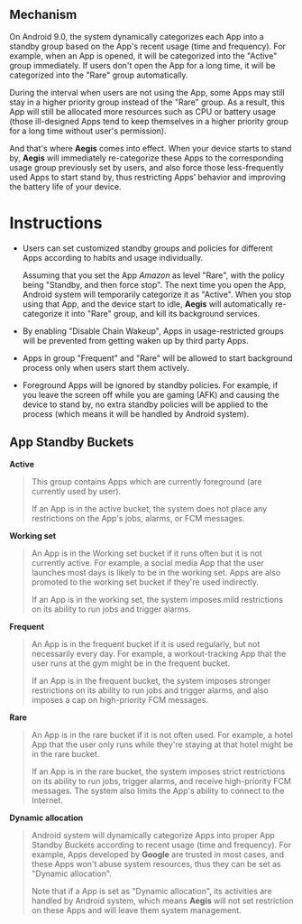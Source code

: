 ## Mechanism

On Android 9.0, the system dynamically categorizes each App into a standby group based on the App's recent usage (time and frequency). For example, when an App is opened, it will be categorized into the "Active" group immediately. If users don't open the App for a long time, it will be categorized into the "Rare" group automatically.

During the interval when users are not using the App, some Apps may still stay in a higher priority group instead of the "Rare" group. As a result, this App will still be allocated more resources such as CPU or battery usage (those ill-designed Apps tend to keep themselves in a higher priority group for a long time without user's permission). 

And that's where **Aegis** comes into effect. When your device starts to stand by, **Aegis** will immediately re-categorize these Apps to the corresponding usage group previously set by users, and also force those less-frequently used Apps to start stand by, thus restricting Apps’ behavior and improving the battery life of your device.

# Instructions

* Users can set customized standby groups and policies for different Apps according to habits and usage individually.

  Assuming that you set the App *Amazon* as level "Rare", with the policy being "Standby, and then force stop". The next time you open the App, Android system will temporarily categorize it as "Active". When you stop using that App, and the device start to idle, **Aegis** will automatically re-categorize it into "Rare" group, and kill its background services.  

* By enabling "Disable Chain Wakeup", Apps in usage-restricted groups will be prevented from getting waken up by third party Apps.

* Apps in group "Frequent" and "Rare" will be allowed to start background process only when users start them actively.

* Foreground Apps will be ignored by standby policies. For example, if you leave the screen off while you are gaming (AFK) and causing the device to stand by, no extra standby policies will be applied to the process (which means it will be handled by Android system).

## App Standby Buckets

**Active**

> This group contains Apps which are currently foreground (are currently used by user).
>
> If an App is in the active bucket, the system does not place any restrictions on the App's jobs, alarms, or FCM messages.

**Working set**

> An App is in the Working set bucket if it runs often but it is not currently active. For example, a social media App that the user launches most days is likely to be in the working set. Apps are also promoted to the working set bucket if they're used indirectly.
>
> If an App is in the working set, the system imposes mild restrictions on its ability to run jobs and trigger alarms.

**Frequent**

> An App is in the frequent bucket if it is used regularly, but not necessarily every day. For example, a workout-tracking App that the user runs at the gym might be in the frequent bucket.
>
> If an App is in the frequent bucket, the system imposes stronger restrictions on its ability to run jobs and trigger alarms, and also imposes a cap on high-priority FCM messages.

**Rare**

> An App is in the rare bucket if it is not often used. For example, a hotel App that the user only runs while they're staying at that hotel might be in the rare bucket.
>
> If an App is in the rare bucket, the system imposes strict restrictions on its ability to run jobs, trigger alarms, and receive high-priority FCM messages. The system also limits the App's ability to connect to the Internet.

**Dynamic allocation**

> Android system will dynamically categorize Apps into proper App Standby Buckets according to recent usage (time and frequency). For example, Apps developed by **Google** are trusted in most cases, and these Apps won't abuse system resources, thus they can be set as "Dynamic allocation".
>
> Note that if a App is set as "Dynamic allocation", its activities are handled by Android system, which means **Aegis** will not set restriction on these Apps and will leave them system management.